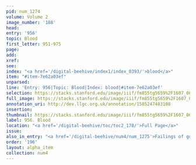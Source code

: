 ```yaml
---
pid: num_1274
volume: Volume 2
image_number: '188'
head: 
entry: '956'
topic: Blood
first_letter: 951-975
page: 
add: 
xref: 
see: 
index: "<a href='/digital-beehive/index1/index_0393/'>blood</a>"
item: "#item-7e62a03ef"
unparsed: 
line: 'Entry: 956|Topic: Blood|Index: blood|#item-7e62a03ef'
selection: https://stacks.stanford.edu/image/iiif/fm855tg5659%2F1607_0655/908,2281,2886,499/full/0/default.jpg
full_image: https://stacks.stanford.edu/image/iiif/fm855tg5659%2F1607_0655/full/full/0/default.jpg
annotation_uri: http://dev.llgc.org.uk/annotation/1585247483108
insertion: 
thumbnail: https://stacks.stanford.edu/image/iiif/fm855tg5659%2F1607_0655/908,2281,600,180/250,/0/default.jpg
label: 956. Blood
location: "<a href='/digital-beehive/toc/toc2_178/'>Full Page</a>"
issue: 
also_in_entry: "<a href='/digital-beehive/num4/num_1275'>Failings of good men</a>"
order: '196'
layout: alpha_item
collection: num4
---
```

